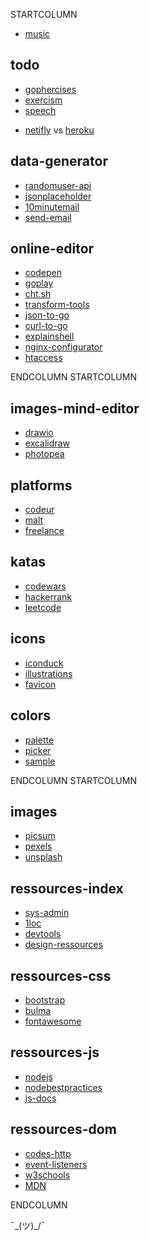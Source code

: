 STARTCOLUMN

* [music](https://icecast.radiofrance.fr/fiprock-midfi.mp3)

## todo

* [gophercises](https://gophercises.com/)
* [exercism](https://exercism.org/tracks/go/exercises)
* [speech](https://alphacephei.com/vosk/install)

<ul>
<li><a href="https://netifly.com/" target="_blank">netifly</a> vs <a href="https://heroku.com/" target="_blank">heroku</a></li>
</ul>


## data-generator

* [randomuser-api](https://www.randomuser.me/documentation#howto)
* [jsonplaceholder](https://jsonplaceholder.typicode.com/)
* [10minutemail](https://10minutemail.com)
* [send-email](https://send-email.org/)

## online-editor

* [codepen](https://codepen.io/pen/)
* [goplay](https://play.golang.org/)
* [cht.sh](https://cht.sh/)
* [transform-tools](https://transform.tools/json-to-go)
* [json-to-go](https://mholt.github.io/json-to-go/)
* [curl-to-go](https://mholt.github.io/curl-to-go/)
* [explainshell](https://explainshell.com/)
* [nginx-configurator](https://www.digitalocean.com/community/tools/nginx)
* [htaccess](https://htaccess.madewithlove.be/)

ENDCOLUMN
STARTCOLUMN

## images-mind-editor

* [drawio](https://www.draw.io/)
* [excalidraw](https://excalidraw.com/)
* [photopea](https://www.photopea.com/)

## platforms

* [codeur](https://www.codeur.com/)
* [malt](https://www.malt.fr/)
* [freelance](https://www.freelance-info.fr/missions.php)

## katas

* [codewars](https://www.codewars.com)
* [hackerrank](https://www.hackerrank.com/)
* [leetcode](https://leetcode.com/)

## icons

* [iconduck](https://iconduck.com/)
* [illustrations](https://undraw.co/)
* [favicon](https://realfavicongenerator.net/)

## colors

* [palette](https://coolors.co/browser/best/1)
* [picker](https://material.io/design/color/#tools-for-picking-colors)
* [sample](https://material.io/resources/color/#!/?view.left=0&view.right=1)

ENDCOLUMN
STARTCOLUMN

## images

* [picsum](https://picsum.photos/)
* [pexels](https://www.pexels.com/)
* [unsplash](https://unsplash.com/)

## ressources-index

* [sys-admin](https://github.com/n1trux/awesome-sysadmin/blob/master/README.md)
* [1loc](https://1loc.dev/)
* [devtools](https://devtools.best/)
* [design-ressources](https://github.com/bradtraversy/design-resources-for-developers/blob/master/readme.md)

## ressources-css

* [bootstrap](https://www.w3schools.com/bootstrap4/default.asp)
* [bulma](https://bulma.io/documentation/)
* [fontawesome](https://fontawesome.com/icons?d=gallery)

## ressources-js

* [nodejs](https://nodejs.org/fr/docs/)
* [nodebestpractices](https://github.com/goldbergyoni/nodebestpractices/blob/master/README.md)
* [js-docs](https://jsdoc.app/index.html#block-tags)

## ressources-dom

* [codes-http](https://fr.wikipedia.org/wiki/Liste_des_codes_HTTP)
* [event-listeners](https://www.w3schools.com/jsref/dom_obj_event.asp)
* [w3schools](https://www.w3schools.com/)
* [MDN](https://developer.mozilla.org/fr/docs/Web)

ENDCOLUMN

¯\_(ツ)_/¯
